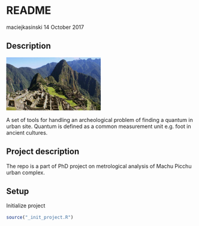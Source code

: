 README
================
maciejkasinski
14 October 2017

Description
-----------

<left><img src="img/machupicchu.jpg" style="width:50.0%" /></left>

A set of tools for handling an archeological problem of finding a quantum in urban site. Quantum is defined as a common measurement unit e.g. foot in ancient cultures.

Project description
-------------------

The repo is a part of PhD project on metrological analysis of Machu Picchu urban complex.

Setup
-----

Initialize project

``` r
source("_init_project.R")
```

